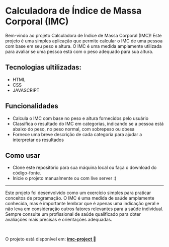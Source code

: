 <div>
 
 <h1>Calculadora de Índice de Massa Corporal (IMC)</h1>
 
<p>Bem-vindo ao projeto Calculadora de Índice de Massa Corporal (IMC)! Este projeto é uma simples aplicação que permite calcular o IMC de uma pessoa com base em seu peso e altura. O IMC é uma medida amplamente utilizada para avaliar se uma pessoa está com o peso adequado para sua altura.</p>
 
 <h2>Tecnologias ultilizadas:</h2>
 
 - HTML
 - CSS
 - JAVASCRIPT
 
 <h2>Funcionalidades</h2>
 
 <ul>
  <li>Calcula o IMC com base no peso e altura fornecidos pelo usuário</li>
  <li>Classifica o resultado do IMC em categorias, indicando se a pessoa está abaixo do peso, no peso normal, com sobrepeso ou obesa</li>
  <li>Fornece uma breve descrição de cada categoria para ajudar a interpretar os resultados</li>
 </ul>
 
 <h2>Como usar</h2>
  
 - Clone este repositório para sua máquina local ou faça o download do código-fonte.
 - Inicie o projeto manualmente ou com live server :)
 
 <hr>
 
Este projeto foi desenvolvido como um exercício simples para praticar conceitos de programação.
O IMC é uma medida de saúde amplamente conhecida, mas é importante lembrar que é apenas uma indicação geral e não leva em consideração outros fatores relevantes para a saúde individual. Sempre consulte um profissional de saúde qualificado para obter avaliações mais precisas e orientações adequadas.
 
 <br>
 
 O projeto está disponível em:  <strong> <a href="https://eduardonunespp.github.io/projeto-imc/"> imc-project </a></strong> 
🚀
 
</div>

